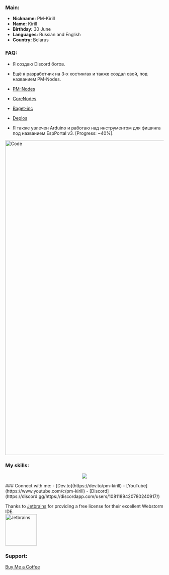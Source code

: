 ### Main:
- **Nickname:** PM-Kirill
- **Name:** Kirill
- **Birthday:** 30 June
- **Languages:** Russian and English
- **Country:** Belarus

### FAQ:
- Я создаю Discord ботов.
- Ещё я разработчик на 3-х хостингах и также создал свой, под названием PM-Nodes.
- [PM-Nodes]()
- [CoreNodes]()
- [Baget-inc]()
- [Deplos]()

- Я также увлечен Arduino и работаю над инструментом для фишинга под названием EspPortal v3. [Progress: ~40%].

<img src="https://cdn.discordapp.com/attachments/1085197600057204787/1156665348280553583/computer-illustration.png?ex=6515cc0c&is=65147a8c&hm=e69b598b92ecffbbc7a2472c3c96b25f9087a4171257f674adb88311c705453f&" alt="Code" width="1000">

### My skills:
<p align="center">
  <a href="https://skillicons.dev">
    <img src="https://skillicons.dev/icons?i=ae,androidstudio,arduino,atom,au,aws,blender,bootstrap,cloudflare,css,discord,bots,django,express,figma,firebase,flask,git,github,githubactions,go,heroku,html,idea,js,jquery,linux,md,mongodb,mysql,nextjs,nodejs,nuxtjs,ps,php,postgres,postman,pr,pug,py,react,replit,stackoverflow,styledcomponents,supabase,sentry,svg,tailwind,ts,vercel,vscode,vue,workers,xd&perline=10" />
  </a>
</p>
### Connect with me:
- [Dev.to](https://dev.to/pm-kirill)
- [YouTube](https://www.youtube.com/c/pm-kirill)
- [Discord](https://discord.gg/https://discordapp.com/users/1081189420780240917/)

Thanks to [Jetbrains](https://www.jetbrains.com/?from=inputmask) for providing a free license for their excellent Webstorm IDE.    
<a href="https://www.jetbrains.com/?from=inputmask">
  <img src="https://resources.jetbrains.com/storage/products/company/brand/logos/jb_beam.svg" alt="Jetbrains" width="100">
</a>

### Support:
[Buy Me a Coffee](https://www.buymeacoffee.com/PM-Kirill)
